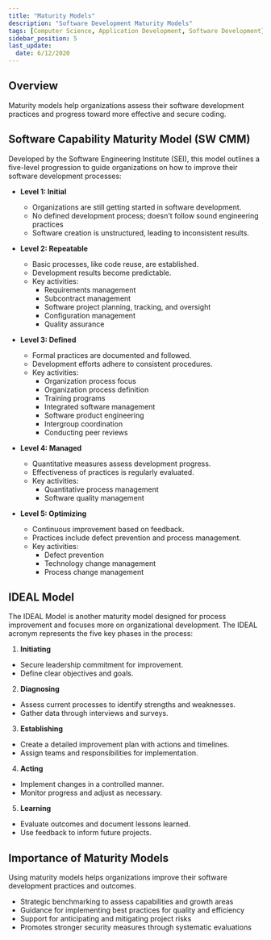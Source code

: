 ```yaml
---
title: "Maturity Models"
description: "Software Development Maturity Models"
tags: [Computer Science, Application Development, Software Development]
sidebar_position: 5
last_update:
  date: 6/12/2020
---
```



## Overview

Maturity models help organizations assess their software development practices and progress toward more effective and secure coding.

## Software Capability Maturity Model (SW CMM)

Developed by the Software Engineering Institute (SEI), this model outlines a five-level progression to guide organizations on how to improve their software development processes:

- **Level 1: Initial**  
   - Organizations are still getting started in software development.
   - No defined development process; doesn't follow sound engineering practices  
   - Software creation is unstructured, leading to inconsistent results.

- **Level 2: Repeatable**  
   - Basic processes, like code reuse, are established.  
   - Development results become predictable.
   - Key activities:
      - Requirements management
      - Subcontract management 
      - Software project planning, tracking, and oversight
      - Configuration management
      - Quality assurance

- **Level 3: Defined**  
   - Formal practices are documented and followed.  
   - Development efforts adhere to consistent procedures.
   - Key activities: 
      - Organization process focus
      - Organization process definition
      - Training programs
      - Integrated software management
      - Software product engineering
      - Intergroup coordination
      - Conducting peer reviews


- **Level 4: Managed**  
   - Quantitative measures assess development progress.  
   - Effectiveness of practices is regularly evaluated.
   - Key activities:
      - Quantitative process management
      - Software quality management 

- **Level 5: Optimizing**  
   - Continuous improvement based on feedback.  
   - Practices include defect prevention and process management.
   - Key activities:
      - Defect prevention 
      - Technology change management
      - Process change management

## IDEAL Model

The IDEAL Model is another maturity model designed for process improvement and focuses more on organizational development. The IDEAL acronym represents the five key phases in the process:

1. **Initiating**  
  - Secure leadership commitment for improvement.  
  - Define clear objectives and goals.

2. **Diagnosing**  
  - Assess current processes to identify strengths and weaknesses.  
  - Gather data through interviews and surveys.

3. **Establishing**  
  - Create a detailed improvement plan with actions and timelines.  
  - Assign teams and responsibilities for implementation.

4. **Acting**  
  - Implement changes in a controlled manner.  
  - Monitor progress and adjust as necessary.

5. **Learning**  
  - Evaluate outcomes and document lessons learned.  
  - Use feedback to inform future projects.  


## Importance of Maturity Models

Using maturity models helps organizations improve their software development practices and outcomes.

- Strategic benchmarking to assess capabilities and growth areas
- Guidance for implementing best practices for quality and efficiency
- Support for anticipating and mitigating project risks
- Promotes  stronger security measures through systematic evaluations  
